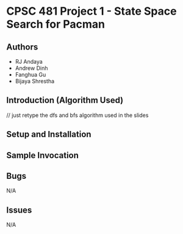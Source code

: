 # CPSC 481 Project 1 - State Space Search for Pacman
## Authors
- RJ Andaya
- Andrew Dinh
- Fanghua Gu
- Bijaya Shrestha

## Introduction (Algorithm Used)
// just retype the dfs and bfs algorithm used in the slides

## Setup and Installation


## Sample Invocation


## Bugs
N/A

## Issues
N/A
